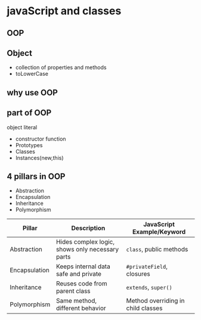 # javaScript and classes 
## OOP


## Object 
- collection of properties and methods
- toLowerCase 
## why use OOP
 
## part of OOP
 object literal
  - constructor function
  - Prototypes
  - Classes
  - Instances(new,this)

## 4 pillars in OOP
- Abstraction
- Encapsulation
- Inheritance
- Polymorphism

| Pillar        | Description                              | JavaScript Example/Keyword         |
|---------------|------------------------------------------|-------------------------------------|
| Abstraction   | Hides complex logic, shows only necessary parts | `class`, public methods            |
| Encapsulation | Keeps internal data safe and private     | `#privateField`, closures          |
| Inheritance   | Reuses code from parent class            | `extends`, `super()`               |
| Polymorphism  | Same method, different behavior          | Method overriding in child classes |

